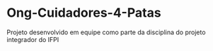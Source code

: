 # Ong-Cuidadores-4-Patas
Projeto desenvolvido em equipe como parte da disciplina do projeto integrador do IFPI
